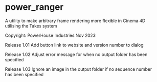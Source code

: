 # power_ranger
A utility to make arbitrary frame rendering more flexible in Cinema 4D utilising the Takes system

Copyright: PowerHouse Industries Nov 2023

Release 1.01
    Add button link to website and version number to dialog
    
Release 1.02
    Adjust error message for when no output folder has been specified

Release 1.03
    Ignore an image in the output folder if no sequence number has been specified
    